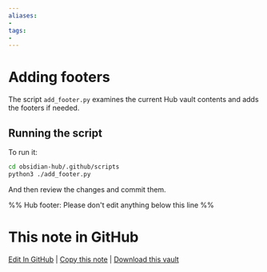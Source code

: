 ```yaml
---
aliases:
- 
tags:
- 
---
```


# Adding footers 

The script `add_footer.py` examines the current Hub vault contents and adds the footers if needed.

## Running the script

To run it:

```bash
cd obsidian-hub/.github/scripts
python3 ./add_footer.py
```

And then review the changes and commit them.

%% Hub footer: Please don't edit anything below this line %%

# This note in GitHub

<span class="git-footer">[Edit In GitHub](https://github.dev/obsidian-community/obsidian-hub/blob/main/00%20-%20Contribute%20to%20the%20Obsidian%20Hub/03%20Contributor%20Notes/03.03%20Scripts%20and%20Automation/Adding%20footers.md "git-hub-edit-note") | [Copy this note](https://raw.githubusercontent.com/obsidian-community/obsidian-hub/main/00%20-%20Contribute%20to%20the%20Obsidian%20Hub/03%20Contributor%20Notes/03.03%20Scripts%20and%20Automation/Adding%20footers.md "git-hub-copy-note") | [Download this vault](https://github.com/obsidian-community/obsidian-hub/archive/refs/heads/main.zip "git-hub-download-vault") </span>

